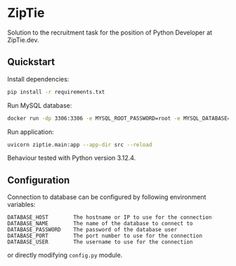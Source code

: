 # ZipTie

Solution to the recruitment task for the position of Python Developer at ZipTie.dev.


## Quickstart

Install dependencies:
```Bash
pip install -r requirements.txt
```

Run MySQL database:
```Bash
docker run -dp 3306:3306 -e MYSQL_ROOT_PASSWORD=root -e MYSQL_DATABASE=school mysql:9.0.1
```

Run application:
```Bash
uvicorn ziptie.main:app --app-dir src --reload
```

Behaviour tested with Python version 3.12.4.


## Configuration

Connection to database can be configured by following environment variables:
```
DATABASE_HOST        The hostname or IP to use for the connection
DATABASE_NAME        The name of the database to connect to
DATABASE_PASSWORD    The password of the database user
DATABASE_PORT        The port number to use for the connection
DATABASE_USER        The username to use for the connection
```

or directly modifying `config.py` module.
